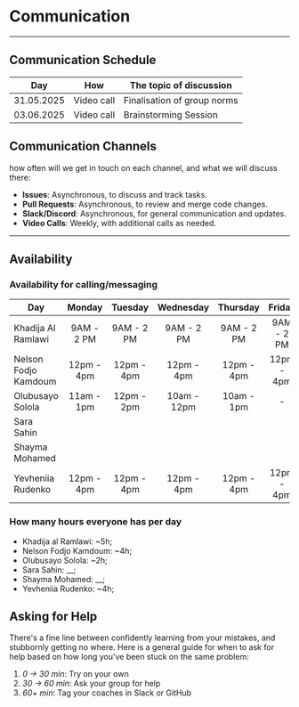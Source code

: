 <!--
    this template is for inspiration, feel free to change it however you like!

    Careful! be sure to protect your privacy when filling out this document
        everything you write here will be public
        so share only what you are comfortable sharing online
        you can share the rest in confidence with you group by another channel
-->

# Communication

---

## Communication Schedule

| Day        | How        | The topic of discussion     |
| ---------- | ---------- | --------------------------- |
| 31.05.2025 | Video call | Finalisation of group norms |
| 03.06.2025 | Video call | Brainstorming Session       |
## Communication Channels

how often will we get in touch on each channel, and what we will discuss there:

- **Issues**: Asynchronous, to discuss and track tasks.
- **Pull Requests**: Asynchronous, to review and merge code changes.
- **Slack/Discord**: Asynchronous, for general communication and updates.
- **Video Calls**: Weekly, with additional calls as needed.

---

## Availability

### Availability for calling/messaging

| Day                  |   Monday   |  Tuesday   | Wednesday  |  Thursday  |   Friday   | Saturday |   Sunday   |
| -------------------- | :--------: | :--------: | :--------: | :--------: | :--------: | :------: | :--------: |
| Khadija Al Ramlawi   | 9AM - 2 PM | 9AM - 2 PM | 9AM - 2 PM | 9AM - 2 PM | 9AM - 2 PM |          | 9AM - 2 PM |
| Nelson Fodjo Kamdoum | 12pm - 4pm | 12pm - 4pm | 12pm - 4pm | 12pm - 4pm | 12pm - 4pm |    -     | 12pm - 4pm |
| Olubusayo Solola     | 11am - 1pm | 12pm - 2pm |10am - 12pm | 10am - 1pm |      -     |    -     |  3pm - 4pm |
| Sara Sahin           |            |            |            |            |            |          |            |
| Shayma Mohamed       |            |            |            |            |            |          |            |
| Yevheniia Rudenko    | 12pm - 4pm | 12pm - 4pm | 12pm - 4pm | 12pm - 4pm | 12pm - 4pm |    -     | 12pm - 4pm |

### How many hours everyone has per day

- Khadija al Ramlawi: ~5h;
- Nelson Fodjo Kamdoum: ~4h;
- Olubusayo Solola: ~2h;
- Sara Sahin: \_\_;
- Shayma Mohamed: \_\_;
- Yevheniia Rudenko: ~4h;

## Asking for Help

There's a fine line between confidently learning from your mistakes, and
stubbornly getting no where. Here is a general guide for when to ask for help
based on how long you've been stuck on the same problem:

1. _0 -> 30 min_: Try on your own
1. _30 -> 60 min_: Ask your group for help
1. _60+ min_: Tag your coaches in Slack or GitHub
